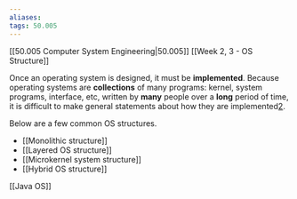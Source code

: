 ```yaml
---
aliases:
tags: 50.005
---
```

[[50.005 Computer System Engineering|50.005]]
[[Week 2, 3 - OS Structure]]

Once an operating system is designed, it must be **implemented**. Because operating systems are **collections** of many programs: kernel, system programs, interface, etc, written by **many** people over a **long** period of time, it is difficult to make general statements about how they are implemented[2](https://natalieagus.github.io/50005/os_notes/week2_designstructure#fn:11).

Below are a few common OS structures.

- [[Monolithic structure]]
- [[Layered OS structure]]
- [[Microkernel system structure]]
- [[Hybrid OS structure]]

[[Java OS]]